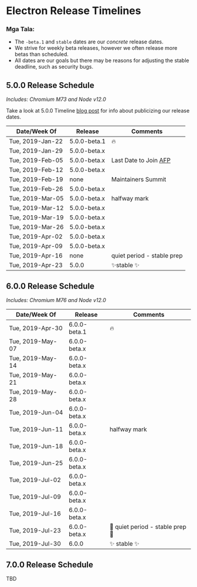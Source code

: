 # Electron Release Timelines

### Mga Tala:

* The `-beta.1` and `stable` dates are our *concrete* release dates.
* We strive for weekly beta releases, however we often release more betas than scheduled.
* All dates are our goals but there may be reasons for adjusting the stable deadline, such as security bugs.

## 5.0.0 Release Schedule

*Includes: Chromium M73 and Node v12.0*

Take a look at 5.0.0 Timeline [blog post](https://electronjs.org/blog/electron-5-0-timeline) for info about publicizing our release dates.

| Date/Week Of     | Release      | Comments                                                                  |
| ---------------- | ------------ | ------------------------------------------------------------------------- |
| Tue, 2019-Jan-22 | 5.0.0-beta.1 | 🔥                                                                         |
| Tue, 2019-Jan-29 | 5.0.0-beta.x |                                                                           |
| Tue, 2019-Feb-05 | 5.0.0-beta.x | Last Date to Join [AFP](https://electronjs.org/blog/app-feedback-program) |
| Tue, 2019-Feb-12 | 5.0.0-beta.x |                                                                           |
| Tue, 2019-Feb-19 | none         | Maintainers Summit                                                        |
| Tue, 2019-Feb-26 | 5.0.0-beta.x |                                                                           |
| Tue, 2019-Mar-05 | 5.0.0-beta.x | halfway mark                                                              |
| Tue, 2019-Mar-12 | 5.0.0-beta.x |                                                                           |
| Tue, 2019-Mar-19 | 5.0.0-beta.x |                                                                           |
| Tue, 2019-Mar-26 | 5.0.0-beta.x |                                                                           |
| Tue, 2019-Apr-02 | 5.0.0-beta.x |                                                                           |
| Tue, 2019-Apr-09 | 5.0.0-beta.x |                                                                           |
| Tue, 2019-Apr-16 | none         | quiet period - stable prep                                                |
| Tue, 2019-Apr-23 | 5.0.0        | ✨stable ✨                                                                 |

## 6.0.0 Release Schedule

*Includes: Chromium M76 and Node v12.0*

| Date/Week Of     | Release      | Comments                       |
| ---------------- | ------------ | ------------------------------ |
| Tue, 2019-Apr-30 | 6.0.0-beta.1 | 🔥                              |
| Tue, 2019-May-07 | 6.0.0-beta.x |                                |
| Tue, 2019-May-14 | 6.0.0-beta.x |                                |
| Tue, 2019-May-21 | 6.0.0-beta.x |                                |
| Tue, 2019-May-28 | 6.0.0-beta.x |                                |
| Tue, 2019-Jun-04 | 6.0.0-beta.x |                                |
| Tue, 2019-Jun-11 | 6.0.0-beta.x | halfway mark                   |
| Tue, 2019-Jun-18 | 6.0.0-beta.x |                                |
| Tue, 2019-Jun-25 | 6.0.0-beta.x |                                |
| Tue, 2019-Jul-02 | 6.0.0-beta.x |                                |
| Tue, 2019-Jul-09 | 6.0.0-beta.x |                                |
| Tue, 2019-Jul-16 | 6.0.0-beta.x |                                |
| Tue, 2019-Jul-23 | 6.0.0-beta.x | 🚧 quiet period - stable prep 🚧 |
| Tue, 2019-Jul-30 | 6.0.0        | ✨ stable ✨                     |

## 7.0.0 Release Schedule

TBD